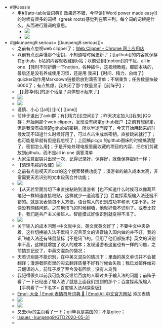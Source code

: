 - #@Jessie
    - 用#[[attr-table做词典]] 效果还不错，今早读[[Word power made easy]]的时候有很多的词根（greek roots)感觉列在第三列，每个词的词根是什么，从而进行猜词的意思。
        - ![](https://firebasestorage.googleapis.com/v0/b/firescript-577a2.appspot.com/o/imgs%2Fapp%2FRoamCN%2FJlQeXMEL-M.png?alt=media&token=69fb8bd0-1de3-48ad-97ac-6a0edee35658)
        - ![](https://firebasestorage.googleapis.com/v0/b/firescript-577a2.appspot.com/o/imgs%2Fapp%2FRoamCN%2FybVvJdz_fX.png?alt=media&token=051263f4-7c69-4751-944b-d27b7fe31499)
- #@kunpeng9.serious= [[kunpeng9.serious]]=
    - 之前有点忽视web clipper了；[Web Clipper - Chrome 网上应用店](https://chrome.google.com/webstore/detail/web-clipper/mhfbofiokmppgdliakminbgdgcmbhbac)
    - 以前有点没弄懂那个密钥，不知道啥时候更新了；[[github]]的内容就保存在github，b站的内容就收藏到b站；以前受到[[notion]]的干扰，all in one 【我时不时折腾一下notion，各种插件，这视频教程，那脚本啥的，最后还是没有养成使用习惯，还是用 我来】【时间、精力、白给了】quicker动作用Markdown链接后放到滴答清单；不堪重负；任务数量快破6000了；有点焦虑，我关闭了那个数量显示【前阵子】；
    - 【[[陈华伟]]的那个话是？具体想不起来了】
    - ![](https://firebasestorage.googleapis.com/v0/b/firescript-577a2.appspot.com/o/imgs%2Fapp%2FRoamCN%2FnIAD4eYv7y.png?alt=media&token=1ac48510-1b81-42f1-9d9a-2620df9e775d)
    - ![](https://firebasestorage.googleapis.com/v0/b/firescript-577a2.appspot.com/o/imgs%2Fapp%2FRoamCN%2FjeFG8Gwc1k.png?alt=media&token=e797df4f-b727-4c95-9b0e-8be9b4762c90)
    - 谨慎、小心 [[all]] [[in]] [[one]]
    - 前阵子退出了anki群；有[[精力]][[空间]]了；昨天决定加入[[我来]]QQ群；开始用那个web clipper，发现没有绑定github账户【之前有想绑定，但是我没有搞清楚github的密钥，所以半途而废了，今天开始用起来的时候发现不知道什么时候好用了，可以点击生成新密钥，直接跳转就行了；也可能是早就有但是我忽视了；上回搞picgo 的github图床的时候搞清楚了，密钥怎么用】；于是开始处理电报里面收藏的项目的内容，把它们剪藏放到github，而不是all in one 滴答清单
    - 大家注意密钥只出现一次，记得记录好，保存好，就像保存密码一样；
    - 【清理电报的收藏】![](https://firebasestorage.googleapis.com/v0/b/firescript-577a2.appspot.com/o/imgs%2Fapp%2FRoamCN%2FmZdSubKy71.png?alt=media&token=d1aa0824-48f8-4443-a5a2-5a11d6b2bf19)
    - 之前有点忽视天若ocr的这个搜索替换功能了；漫游者的输入成本太高，非常需要天若识别的文本段落合并功能；
    - ![](https://firebasestorage.googleapis.com/v0/b/firescript-577a2.appspot.com/o/imgs%2Fapp%2FRoamCN%2FzcZdsy3n8j.png?alt=media&token=fdc19f66-7454-4fb8-aece-ff73cb95b111)
    - 【从天若里面剪切下来直接粘贴到漫游者【也不知道什么时候可以像葫芦笔记一样知道直接粘贴，这样就少一道流程了】】百度探索版输入法还挺不错的。就是发表情包不太方便。语音输入的识别成功率和讯飞差不多。好像没有网络问题。之前用讯飞的时候翻墙，他就好像不识别了。或者比较卡。我们是共产主义接班人。智能模式好像识别就变得不准了。
    - ![](https://firebasestorage.googleapis.com/v0/b/firescript-577a2.appspot.com/o/imgs%2Fapp%2FRoamCN%2FzXEkX6SrCI.png?alt=media&token=ab59e330-9a49-4850-b5f9-ed9ff7ed4184)
    - 关于输入的成本问题=中文就中文，英文就英文好了；不要中文中夹杂着，这样切换输入法不累吗？况且英文的语音输入国内做的并不好，我的讯飞输入法还有咪鼠鼠标【不是讯飞的，但用了他们都技术】英文的识别率不高，这样就增加了收入的成本；发现漫游者这里也有一样的问题，之前搞忘记说了，中英文混杂的情况；
    - 天若识别是不能识别，在中英文混杂的情况下；里面的英文单词并不会被翻译；漫游者网页里的彩云翻译质量不好有时候会失败；我已发邮件给彩云翻译的人，前阵子发了至今没有回信；没有人鸟我
    - 我记得很久以前我可能发反馈给百度的人聊过关于输入法的问题；前阵子看了一下已经出了输入法了就是上面我们提到的那个；百度探索版输入【手机看了一下名字= 百度输入法AI探索版】
    - [Emoji 大全 | Emoji 表情符号词典 📓 | EmojiAll 中文官方网站](https://www.emojiall.com/zh-hans) 添加表情
    - ![](https://firebasestorage.googleapis.com/v0/b/firescript-577a2.appspot.com/o/imgs%2Fapp%2FRoamCN%2FUk5nuCYtcU.png?alt=media&token=6a82cd27-5b20-4644-b0dc-81395498c3d0)
    - ![](https://firebasestorage.googleapis.com/v0/b/firescript-577a2.appspot.com/o/imgs%2Fapp%2FRoamCN%2F-FJPFVay-n.png?alt=media&token=180e45e6-9670-4087-92ba-d4efc31d8dbe)
    - 又去dia的主页看了一下；git毕竟是美国的；不是gitee；
    - [Issues · kunpeng9/GTD2020-05-31](https://github.com/kunpeng9/GTD2020-05-31/issues)
    - 
